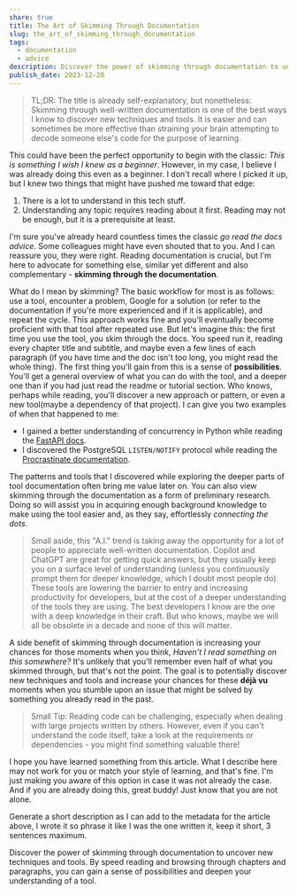 ```yaml
---
share: true
title: The Art of Skimming Through Documentation
slug: the_art_of_skimming_through_documentation
tags:
  - documentation
  - advice
description: Discover the power of skimming through documentation to uncover new techniques and tools. By speed reading and browsing through chapters and paragraphs, you can gain a sense of possibilities and deepen your understanding of a tool.
publish_date: 2023-12-20
---
```



> TL;DR: The title is already self-explanatory,  but nonetheless: Skimming through well-written documentation is one of the best ways I know to discover new techniques and tools. It is easier and can sometimes be more effective than straining your brain attempting to decode someone else's code for the purpose of learning.

This could have been the perfect opportunity to begin with the classic: *This is something I wish I knew as a beginner*. However, in my case, I believe I was already doing this even as a beginner. I don't recall where I picked it up, but I knew two things that might have pushed me toward that edge:
1. There is a lot to understand in this tech stuff.
2. Understanding any topic requires reading about it first. Reading may not be enough, but it is a prerequisite at least.

I'm sure you've already heard countless times the classic _go read the docs advice_. Some colleagues might have even shouted that to you. And I can reassure you, they were right. Reading documentation is crucial, but I'm here to advocate for something else, similar yet different and also complementary - **skimming through the documentation**.

What do I mean by skimming? The basic workflow for most is as follows: use a tool, encounter a problem, Google for a solution (or refer to the documentation if you're more experienced and if it is applicable), and repeat the cycle. This approach works fine and you'll eventually become proficient with that tool after repeated use.
But let's imagine this: the first time you use the tool, you skim through the docs. You speed run it, reading every chapter title and subtitle, and maybe even a few lines of each paragraph (if you have time and the doc isn't too long, you might read the whole thing). The first thing you'll gain from this is a sense of **possibilities**. You'll get a general overview of what you can do with the tool, and a deeper one than if you had just read the readme or tutorial section. Who knows, perhaps while reading, you'll discover a new approach or pattern, or even a new tool(maybe a dependency of that project). I can give you two examples of when that happened to me:

- I gained a better understanding of concurrency in Python while reading the [FastAPI docs](https://fastapi.tiangolo.com/async/).
- I discovered the PostgreSQL `LISTEN/NOTIFY` protocol while reading the [Procrastinate documentation](https://procrastinate.readthedocs.io/en/stable/discussions.html#why-are-you-doing-a-task-queue-in-postgresql).

The patterns and tools that I discovered while exploring the deeper parts of tool documentation often bring me value later on.
You can also view skimming through the documentation as a form of preliminary research. Doing so will assist you in acquiring enough background knowledge to make using the tool easier and, as they say, effortlessly _connecting the dots_.

> Small aside, this "A.I." trend is taking away the opportunity for a lot of people to appreciate well-written documentation. Copilot and ChatGPT are great for getting quick answers, but they usually keep you on a surface level of understanding (unless you continuously prompt them for deeper knowledge, which I doubt most people do). These tools are lowering the barrier to entry and increasing productivity for developers, but at the cost of a deeper understanding of the tools they are using. The best developers I know are the one with a deep knowledge in their craft. But who knows, maybe we will all be obsolete in a decade and none of this will matter.

A side benefit of skimming through documentation is increasing your chances for those moments when you think, *Haven't I read something on this somewhere?* It's unlikely that you'll remember even half of what you skimmed through, but that's not the point. The goal is to potentially discover new techniques and tools and increase your chances for these **déjà vu** moments when you stumble upon an issue that might be solved by something you already read in the past.

> Small Tip: Reading code can be challenging, especially when dealing with large projects written by others. However, even if you can't understand the code itself, take a look at the requirements or dependencies - you might find something valuable there!

I hope you have learned something from this article. What I describe here may not work for you or match your style of learning, and that's fine. I'm just making you aware of this option in case it was not already the case. And if you are already doing this, great buddy! Just know that you are not alone.

Generate a short description as I can add to the metadata for the article above, I wrote it so phrase it like I was the one written it, keep it short, 3 sentences maximum.


Discover the power of skimming through documentation to uncover new techniques and tools. By speed reading and browsing through chapters and paragraphs, you can gain a sense of possibilities and deepen your understanding of a tool.
